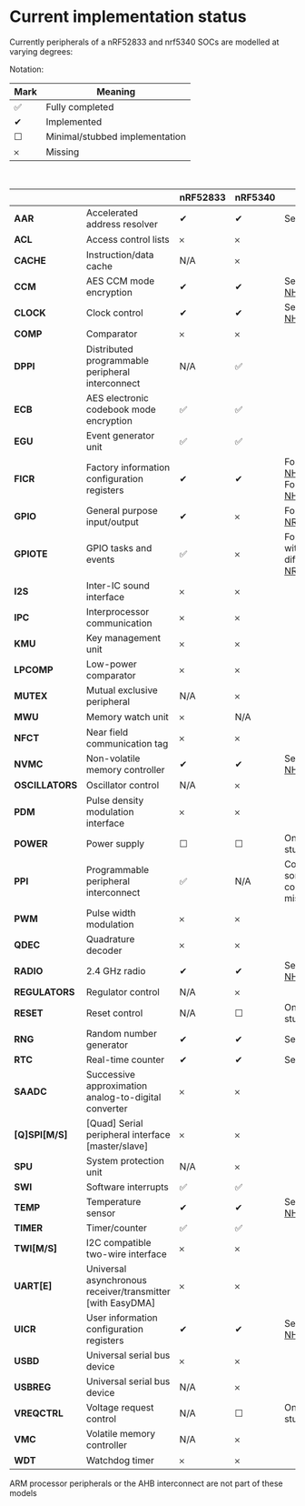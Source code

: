 # Current implementation status

Currently peripherals of a nRF52833 and nrf5340 SOCs are modelled at varying degrees:

Notation:

| Mark | Meaning |
|---|---|
| &#x2705; | Fully completed |
| &#x2714; | Implemented |
| &#x2610; | Minimal/stubbed implementation |
| &#x10102; | Missing |

<br>

|  |  | **nRF52833** | **nRF5340** | Notes |
|---|---|---|---|---|
| **AAR** | Accelerated address resolver | &#x2714; | &#x2714; | See [NHW_AAR.c](../src/HW_models/NHW_AAR.c) |
| **ACL** | Access control lists | &#x10102; | &#x10102; |  |
| **CACHE** | Instruction/data cache | N/A | &#x10102; |  |
| **CCM** | AES CCM mode encryption | &#x2714; | &#x2714; | See [NHW_AES_CCM.c](../src/HW_models/NHW_AES_CCM.c) |
| **CLOCK** | Clock control | &#x2714; | &#x2714; | See [NHW_CLOCK.c](../src/HW_models/NHW_CLOCK.c) |
| **COMP** | Comparator | &#x10102; | &#x10102; |  |
| **DPPI** | Distributed programmable peripheral interconnect | N/A | &#x2705; |  |
| **ECB** | AES electronic codebook mode encryption | &#x2705; | &#x2705; |  |
| **EGU** | Event generator unit | &#x2705; | &#x2705; |  |
| **FICR** | Factory information configuration registers | &#x2714; | &#x2714; | For 52: See [NHW_52_FICR.c](../src/HW_models/NHW_52_FICR.c)<br>For 53: See [NHW_53_FICR.c](../src/HW_models/NHW_53_FICR.c) |
| **GPIO** | General purpose input/output | &#x2714; | &#x10102; | For 52: See [NRF_GPIO.c](../src/HW_models/NRF_GPIO.c) |
| **GPIOTE** | GPIO tasks and events | &#x2705; | &#x10102; | For 52: Complete with very minor differences, see [NRF_GPIOTE.c](../src/HW_models/NRF_GPIOTE.c) |
| **I2S** | Inter-IC sound interface | &#x10102; | &#x10102; |  |
| **IPC** | Interprocessor communication | &#x10102; | &#x10102; |  |
| **KMU** | Key management unit | &#x10102; | &#x10102; |  |
| **LPCOMP** | Low-power comparator | &#x10102; | &#x10102; |  |
| **MUTEX** | Mutual exclusive peripheral | N/A | &#x10102; |  |
| **MWU** | Memory watch unit | &#x10102; | N/A |  |
| **NFCT** | Near field communication tag | &#x10102; | &#x10102; |  |
| **NVMC** | Non-volatile memory controller | &#x2714; | &#x2714; | See [NHW_NVMC.c](../src/HW_models/NHW_NVMC.c) |
| **OSCILLATORS** | Oscillator control | N/A | &#x10102; |  |
| **PDM** | Pulse density modulation interface | &#x10102; | &#x10102; |  |
| **POWER** | Power supply | &#x2610; | &#x2610; | Only register stubs |
| **PPI** | Programmable peripheral interconnect | &#x2705; | N/A | Complete but some peripheral connections are missing |
| **PWM** | Pulse width modulation | &#x10102; | &#x10102; |  |
| **QDEC** | Quadrature decoder | &#x10102; | &#x10102; |  |
| **RADIO** | 2.4 GHz radio | &#x2714; | &#x2714; | See [NHW_RADIO.c](../src/HW_models/NHW_RADIO.c) |
| **REGULATORS** | Regulator control | N/A | &#x10102; |  |
| **RESET** | Reset control | N/A | &#x2610; | Only register stubs |
| **RNG** | Random number generator | &#x2714; | &#x2714; | See [NHW_RNG.c](../src/HW_models/NHW_RNG.c) |
| **RTC** | Real-time counter | &#x2714; | &#x2714; | See [NHW_RTC.c](../src/HW_models/NHW_RTC.c) |
| **SAADC** | Successive approximation analog-to-digital converter | &#x10102; | &#x10102; |  |
| **[Q]SPI[M/S]** | [Quad] Serial peripheral interface [master/slave] | &#x10102; | &#x10102; |  |
| **SPU** | System protection unit | N/A | &#x10102; |  |
| **SWI** | Software interrupts | &#x2705; | &#x2705; |  |
| **TEMP** | Temperature sensor | &#x2714; | &#x2714; | See [NHW_TEMP.c](../src/HW_models/NHW_TEMP.c) |
| **TIMER** | Timer/counter | &#x2705; | &#x2705; |  |
| **TWI[M/S]** | I2C compatible two-wire interface | &#x10102; | &#x10102; |  |
| **UART[E]** | Universal asynchronous receiver/transmitter [with EasyDMA] | &#x10102; | &#x10102; |  |
| **UICR** | User information configuration registers | &#x2714; | &#x2714; | See [NHW_NVMC.c](../src/HW_models/NHW_NVMC.c) |
| **USBD** | Universal serial bus device | &#x10102; | &#x10102; |  |
| **USBREG** | Universal serial bus device | N/A | &#x10102; |  |
| **VREQCTRL** | Voltage request control | N/A | &#x2610; | Only register stubs |
| **VMC** | Volatile memory controller | N/A | &#x10102; |  |
| **WDT** | Watchdog timer | &#x10102; | &#x10102; |  |

ARM processor peripherals or the AHB interconnect are not part of these models
